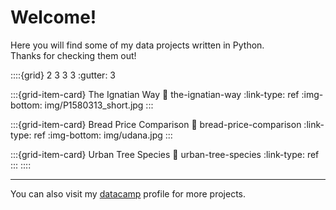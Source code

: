 # Welcome!

Here you will find some of my data projects written in Python.  
Thanks for checking them out!



::::{grid} 2 3 3 3
:gutter: 3

:::{grid-item-card} The Ignatian Way
:link: the-ignatian-way
:link-type: ref
:img-bottom: img/P1580313_short.jpg
:::

:::{grid-item-card} Bread Price Comparison
:link: bread-price-comparison
:link-type: ref
:img-bottom: img/udana.jpg
:::

:::{grid-item-card} Urban Tree Species
:link: urban-tree-species
:link-type: ref
:::
::::

---
You can also visit my [datacamp](https://www.datacamp.com/profile/mikel-imaz) profile for more projects.